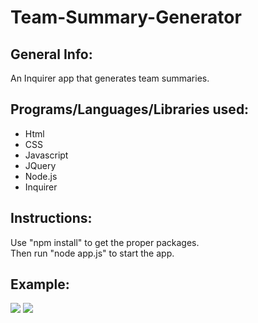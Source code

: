 # Team-Summary-Generator

## General Info:
An Inquirer app that generates team summaries.

## Programs/Languages/Libraries used:
* Html
* CSS
* Javascript
* JQuery
* Node.js
* Inquirer

## Instructions:
Use "npm install" to get the proper packages.
<br>
Then run "node app.js" to start the app.

## Example:
<img src="https://imgur.com/3DZI281.jpg">

<img src="https://imgur.com/tVtDaIx.jpg">
